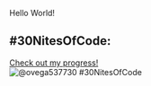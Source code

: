 Hello World!
## #30NitesOfCode:
 [Check out my progress!](https://www.codedex.io/@ovega537730/30-nites-of-code)  
  ![@ovega537730 #30NitesOfCode](https://www.codedex.io/api/petStatus?user=ovega537730)
